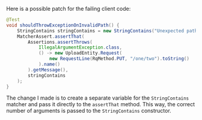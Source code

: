 Here is a possible patch for the failing client code:
```java
@Test
void shouldThrowExceptionOnInvalidPath() {
    StringContains stringContains = new StringContains("Unexpected path");
    MatcherAssert.assertThat(
        Assertions.assertThrows(
            IllegalArgumentException.class,
            () -> new UploadEntity.Request(
                new RequestLine(RqMethod.PUT, "/one/two").toString()
            ).name()
        ).getMessage(),
        stringContains
    );
}
```
The change I made is to create a separate variable for the `StringContains` matcher and pass it directly to the `assertThat` method. This way, the correct number of arguments is passed to the `StringContains` constructor.